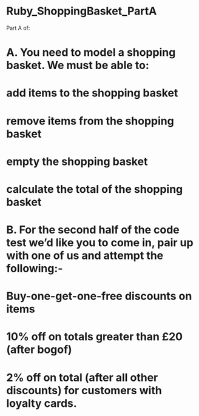 # Ruby_ShoppingBasket_PartA

Part A of:

# A. You need to model a shopping basket.  We must be able to:
# add items to the shopping basket
# remove items from the shopping basket
# empty the shopping basket
# calculate the total of the shopping basket

# B. For the second half of the code test we’d like you to come in, pair up with one of us and attempt the following:-
# Buy-one-get-one-free discounts on items
# 10% off on totals greater than £20 (after bogof)
# 2% off on total (after all other discounts) for customers with loyalty cards.
